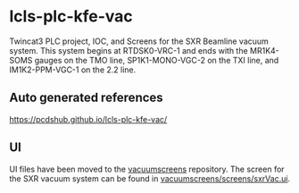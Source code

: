 # lcls-plc-kfe-vac
Twincat3 PLC project, IOC, and Screens for the SXR Beamline vacuum system. This system begins at RTDSK0-VRC-1 and ends with the MR1K4-SOMS gauges on the TMO line, SP1K1-MONO-VGC-2 on the TXI line, and IM1K2-PPM-VGC-1 on the 2.2 line.

## Auto generated references
https://pcdshub.github.io/lcls-plc-kfe-vac/

## UI
UI files have been moved to the [vacuumscreens](https://github.com/pcdshub/vacuumscreens) repository. The screen for the SXR vacuum system can be found in [vacuumscreens/screens/sxrVac.ui](https://github.com/pcdshub/vacuumscreens/blob/master/screens/sxrVac.ui).
